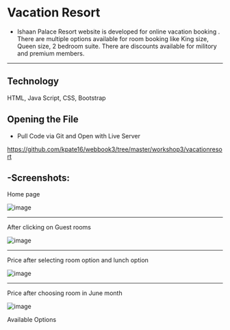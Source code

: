 # Vacation Resort

- Ishaan Palace Resort website is developed for online vacation booking . There are multiple options available for room booking like King size, Queen size, 2 bedroom suite.
There are discounts available for militory and premium members. 
---

## Technology
HTML,
Java Script,
CSS,
Bootstrap

## Opening the File

- Pull Code via Git and Open with Live Server


https://github.com/kpate16/webbook3/tree/master/workshop3/vacationresort

-Screenshots:
---
  Home page
  
  ![image](https://github.com/kpate16/webbook3/assets/130574523/1cf3ecf1-f3ea-4a38-98db-0d9bc049fa0a)

  ----
  After clicking on Guest rooms

  ![image](https://github.com/kpate16/webbook3/assets/130574523/bf2fa699-6015-4d4e-bb69-9c544dc71250)

----
Price after selecting room option and lunch option

![image](https://github.com/kpate16/webbook3/assets/130574523/34d6f4b9-1809-410c-93e5-9b120f319735)

----
Price after choosing room in June month

![image](https://github.com/kpate16/webbook3/assets/130574523/dee78c0e-060a-4e7c-ac93-2fb8220feb30)





Available Options 









